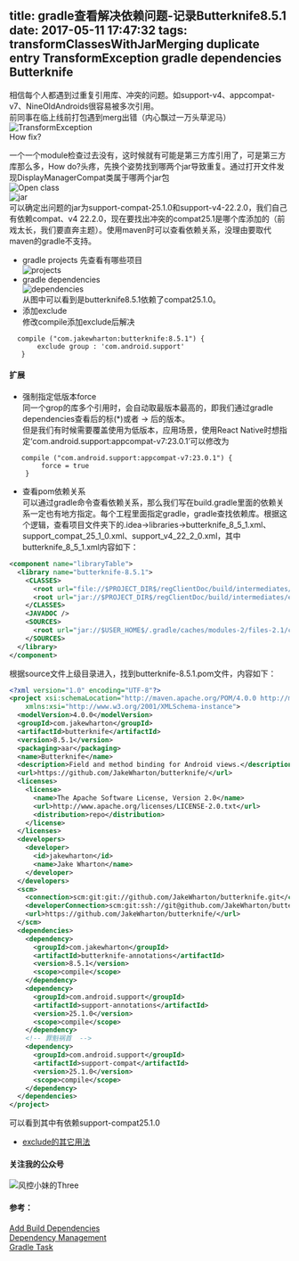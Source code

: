 title: gradle查看解决依赖问题-记录Butterknife8.5.1
date: 2017-05-11 17:47:32
tags: transformClassesWithJarMerging duplicate entry TransformException gradle dependencies Butterknife
---
相信每个人都遇到过重复引用库、冲突的问题。如support-v4、appcompat-v7、NineOldAndroids很容易被多次引用。  
前同事在临上线前打包遇到merg出错（内心飘过一万头草泥马）  
![TransformException](/css/images/20170512_duplicate.jpeg)  
How fix?
<!--more-->  
一个一个module检查过去没有，这时候就有可能是第三方库引用了，可是第三方库那么多，How do?头疼，先换个姿势找到哪两个jar导致重复。通过打开文件发现DisplayManagerCompat类属于哪两个jar包    
![Open class](/css/images/20170512_multi.jpeg)  
![jar](/css/images/20170512_multi_class.jpeg)  
可以确定出问题的jar为support-compat-25.1.0和support-v4-22.2.0，我们自己有依赖compat、v4 22.2.0，现在要找出冲突的compat25.1是哪个库添加的（前戏太长，我们要直奔主题）。使用maven时可以查看依赖关系，没理由要取代maven的gradle不支持。  
- gradle projects
先查看有哪些项目  
![projects](/css/images/20170512_projects.jpeg)   
- gradle dependencies  
![dependencies](/css/images/20170512_dependencies.jpeg)  
从图中可以看到是butterknife8.5.1依赖了compat25.1.0。  
- 添加exclude  
 修改compile添加exclude后解决
 ```
   compile ("com.jakewharton:butterknife:8.5.1") {
        exclude group : 'com.android.support'
    }
 ```

#### 扩展  
- 强制指定低版本force  
同一个grop的库多个引用时，会自动取最版本最高的，即我们通过gradle dependencies查看后的标(*)或者 -> 后的版本。  
但是我们有时候需要覆盖使用为低版本，应用场景，使用React Native时想指定‘com.android.support:appcompat-v7:23.0.1’可以修改为  
```
   compile ("com.android.support:appcompat-v7:23.0.1") {
        force = true
    }
```

- 查看pom依赖关系  
可以通过gradle命令查看依赖关系，那么我们写在build.gradle里面的依赖关系一定也有地方指定。每个工程里面指定gradle，gradle查找依赖库。根据这个逻辑，查看项目文件夹下的.idea->libraries->butterknife_8_5_1.xml、support_compat_25_1_0.xml、support_v4_22_2_0.xml，其中butterknife_8_5_1.xml内容如下：
```xml
<component name="libraryTable">
  <library name="butterknife-8.5.1">
    <CLASSES>
      <root url="file://$PROJECT_DIR$/regClientDoc/build/intermediates/exploded-aar/com.jakewharton/butterknife/8.5.1/res" />
      <root url="jar://$PROJECT_DIR$/regClientDoc/build/intermediates/exploded-aar/com.jakewharton/butterknife/8.5.1/jars/classes.jar!/" />
    </CLASSES>
    <JAVADOC />
    <SOURCES>
      <root url="jar://$USER_HOME$/.gradle/caches/modules-2/files-2.1/com.jakewharton/butterknife/8.5.1/16724f486072e3ab970fc47ccff6f9013061fa6/butterknife-8.5.1-sources.jar!/" />
    </SOURCES>
  </library>
</component>
```

根据source文件上级目录进入，找到butterknife-8.5.1.pom文件，内容如下： 

```xml
<?xml version="1.0" encoding="UTF-8"?>
<project xsi:schemaLocation="http://maven.apache.org/POM/4.0.0 http://maven.apache.org/xsd/maven-4.0.0.xsd" xmlns="http://maven.apache.org/POM/4.0.0"
    xmlns:xsi="http://www.w3.org/2001/XMLSchema-instance">
  <modelVersion>4.0.0</modelVersion>
  <groupId>com.jakewharton</groupId>
  <artifactId>butterknife</artifactId>
  <version>8.5.1</version>
  <packaging>aar</packaging>
  <name>Butterknife</name>
  <description>Field and method binding for Android views.</description>
  <url>https://github.com/JakeWharton/butterknife/</url>
  <licenses>
    <license>
      <name>The Apache Software License, Version 2.0</name>
      <url>http://www.apache.org/licenses/LICENSE-2.0.txt</url>
      <distribution>repo</distribution>
    </license>
  </licenses>
  <developers>
    <developer>
      <id>jakewharton</id>
      <name>Jake Wharton</name>
    </developer>
  </developers>
  <scm>
    <connection>scm:git:git://github.com/JakeWharton/butterknife.git</connection>
    <developerConnection>scm:git:ssh://git@github.com/JakeWharton/butterknife.git</developerConnection>
    <url>https://github.com/JakeWharton/butterknife/</url>
  </scm>
  <dependencies>
    <dependency>
      <groupId>com.jakewharton</groupId>
      <artifactId>butterknife-annotations</artifactId>
      <version>8.5.1</version>
      <scope>compile</scope>
    </dependency>
    <dependency>
      <groupId>com.android.support</groupId>
      <artifactId>support-annotations</artifactId>
      <version>25.1.0</version>
      <scope>compile</scope>
    </dependency>
    <!-- 罪魁祸首  -->
    <dependency>
      <groupId>com.android.support</groupId>
      <artifactId>support-compat</artifactId>
      <version>25.1.0</version>
      <scope>compile</scope>
    </dependency>
  </dependencies>
</project>

```
可以看到其中有依赖support-compat25.1.0    
- [exclude的其它用法](https://docs.gradle.org/current/userguide/dependency_management.html)  

####  关注我的公众号  
![风控小妹的Three](/css/images/qrcode.jpg)


#### 参考：
[Add Build Dependencies](https://developer.android.google.cn/studio/build/dependencies.html)   
[Dependency Management](https://docs.gradle.org/current/userguide/dependency_management.html)  
[Gradle Task](https://docs.gradle.org/current/dsl/org.gradle.api.Task.html) 
